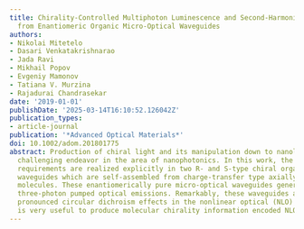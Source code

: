 ```yaml
---
title: Chirality-Controlled Multiphoton Luminescence and Second-Harmonic Generation
  from Enantiomeric Organic Micro-Optical Waveguides
authors:
- Nikolai Mitetelo
- Dasari Venkatakrishnarao
- Jada Ravi
- Mikhail Popov
- Evgeniy Mamonov
- Tatiana V. Murzina
- Rajadurai Chandrasekar
date: '2019-01-01'
publishDate: '2025-03-14T16:10:52.126042Z'
publication_types:
- article-journal
publication: '*Advanced Optical Materials*'
doi: 10.1002/adom.201801775
abstract: Production of chiral light and its manipulation down to nanolevel is a very
  challenging endeavor in the area of nanophotonics. In this work, the above demanding
  requirements are realized explicitly in two R‐ and S‐type chiral organic optical
  waveguides which are self‐assembled from charge‐transfer type axially chiral enantiomeric
  molecules. These enantiomerically pure micro‐optical waveguides generate one‐, two‐,
  three‐photon pumped optical emissions. Remarkably, these waveguides also demonstrate
  pronounced circular dichroism effects in the nonlinear optical (NLO) emission which
  is very useful to produce molecular chirality information encoded NLO photonic structures.
---
```

